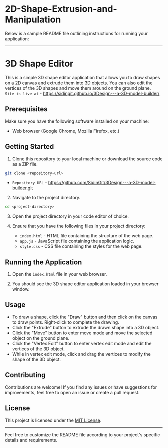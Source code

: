 # 2D-Shape-Extrusion-and-Manipulation

Below is a sample README file outlining instructions for running your application:

---

# 3D Shape Editor

This is a simple 3D shape editor application that allows you to draw shapes on a 2D canvas and extrude them into 3D objects. You can also edit the vertices of the 3D shapes and move them around on the ground plane.
<br>`Site is live at` - https://sidingit.github.io/3Design---a-3D-model-builder/

## Prerequisites

Make sure you have the following software installed on your machine:

- Web browser (Google Chrome, Mozilla Firefox, etc.)

## Getting Started

1. Clone this repository to your local machine or download the source code as a ZIP file.

```bash
git clone <repository-url>
```
  - `Repository URL` - https://github.com/SidinGit/3Design---a-3D-model-builder.git

2. Navigate to the project directory.

```bash
cd <project-directory>
```

3. Open the project directory in your code editor of choice.

4. Ensure that you have the following files in your project directory:

   - `index.html` - HTML file containing the structure of the web page.
   - `app.js` - JavaScript file containing the application logic.
   - `style.css` - CSS file containing the styles for the web page.

## Running the Application

1. Open the `index.html` file in your web browser.

2. You should see the 3D shape editor application loaded in your browser window.

## Usage

- To draw a shape, click the "Draw" button and then click on the canvas to draw points. Right-click to complete the drawing.
- Click the "Extrude" button to extrude the drawn shape into a 3D object.
- Click the "Move" button to enter move mode and move the selected object on the ground plane. 
- Click the "Vertex Edit" button to enter vertex edit mode and edit the vertices of the 3D object. 
- While in vertex edit mode, click and drag the vertices to modify the shape of the 3D object. 


## Contributing

Contributions are welcome! If you find any issues or have suggestions for improvements, feel free to open an issue or create a pull request.

## License

This project is licensed under the [MIT License](LICENSE).

---

Feel free to customize the README file according to your project's specific details and requirements.
